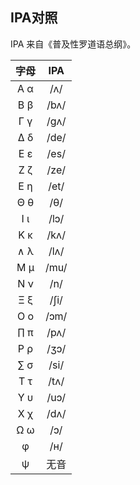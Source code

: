 ## IPA对照

IPA 来自《普及性罗道语总纲》。

| 字母 | IPA |
| :------: | :------: |
|    Α α    |    /ʌ/    |
|    Β β    |    /bʌ/    |
|    Γ γ    |    /gʌ/    |
|    Δ δ    |    /de/    |
|    Ε ε    |    /es/    |
|    Ζ ζ    |    /ze/    |
|    Ε η    |    /et/    |
|    Θ θ    |    /θ/    |
|    Ι ι    |    /lɔ/    |
|    Κ κ    |    /kʌ/    |
|    ∧ λ    |    /lʌ/    |
|    Μ μ    |    /mu/    |
|    Ν ν    |    /n/    |
|    Ξ ξ    |    /ʃi/    |
|    Ο ο    |    /ɔm/    |
|    ∏ π    |    /pʌ/    |
|    Ρ ρ    |    /ʒɔ/    |
|    ∑ σ    |    /si/    |
|    Τ τ    |    /tʌ/    |
|    Υ υ    |    /uɔ/    |
|    Χ χ    |    /dʌ/    |
|    Ω ω    |    /ɔ/    |
| φ | /ʜ/ |
| ψ | 无音 |